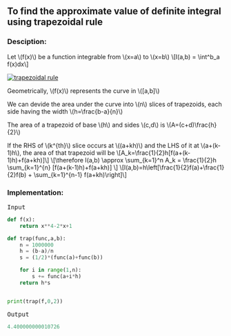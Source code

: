 <script type="text/javascript" src="https://cdnjs.cloudflare.com/ajax/libs/mathjax/2.7.0/MathJax.js?config=TeX-AMS_CHTML"></script>


## To find the approximate value of definite integral using trapezoidal rule


### Desciption:

Let \\(f(x)\\) be a function integrable from \\(x=a\\) to \\(x=b\\)
\\[I(a,b) = \int^b_a f(x)dx\\]

[![trapezoidal rule](https://gribja.github.io/Assignments/img/trapezoidal.png)](https://gribja.github.io/Assignments/img/trapezoidal.png)

Geometrically, \\(f(x)\\) represents the curve in \\([a,b]\\)

We can devide the area under the curve into \\(n\\) slices of trapezoids, each side having the width \\(h=\frac{b-a}{n}\\)

The area of a trapezoid of base \\(h\\) and sides \\(c,d\\) is \\(A=(c+d)\frac{h}{2}\\)

If the RHS of \\(k^{th}\\) slice occurs at \\((a+kh)\\) and the LHS of it at \\(a+(k-1)h\\), the area of that trapezoid will be
\\[A_k=\frac{1}{2}h[f(a+(k-1)h)+f(a+kh)]\\]
\\[\therefore I(a,b) \approx \sum_{k=1}^n A_k = \frac{1}{2}h \sum_{k=1}^{n} [f(a+(k-1)h)+f(a+kh)] \\]
\\[I(a,b)=h\left[\frac{1}{2}f(a)+\frac{1}{2}f(b) + \sum_{k=1}^{n-1} f(a+kh)\right]\\]

### Implementation:

<kbd>Input</kbd>

```python
def f(x):
	return x**4-2*x+1

def trap(func,a,b):
	n = 1000000
	h = (b-a)/n
	s = (1/2)*(func(a)+func(b))

	for i in range(1,n):
		s += func(a+i*h)
	return h*s


print(trap(f,0,2))
```

<kbd>Output</kbd>

```python
4.400000000010726
```
